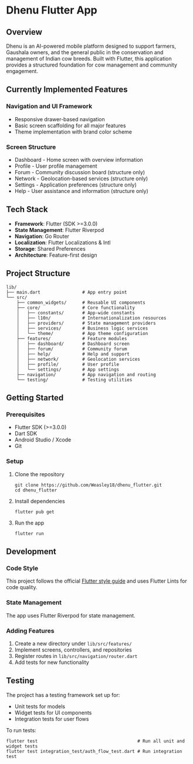 # Dhenu Flutter App

## Overview

Dhenu is an AI-powered mobile platform designed to support farmers, Gaushala owners, and the general public in the conservation and management of Indian cow breeds. Built with Flutter, this application provides a structured foundation for cow management and community engagement.

## Currently Implemented Features

### Navigation and UI Framework
- Responsive drawer-based navigation
- Basic screen scaffolding for all major features
- Theme implementation with brand color scheme


### Screen Structure
- Dashboard - Home screen with overview information
- Profile - User profile management
- Forum - Community discussion board (structure only)
- Network - Geolocation-based services (structure only)
- Settings - Application preferences (structure only)
- Help - User assistance and information (structure only)

## Tech Stack

- **Framework**: Flutter (SDK >=3.0.0)
- **State Management**: Flutter Riverpod
- **Navigation**: Go Router
- **Localization**: Flutter Localizations & Intl
- **Storage**: Shared Preferences
- **Architecture**: Feature-first design

## Project Structure

```
lib/
├── main.dart                # App entry point
└── src/
    ├── common_widgets/      # Reusable UI components
    ├── core/                # Core functionality
    │   ├── constants/       # App-wide constants
    │   ├── l10n/            # Internationalization resources
    │   ├── providers/       # State management providers
    │   ├── services/        # Business logic services
    │   └── theme/           # App theme configuration
    ├── features/            # Feature modules
    │   ├── dashboard/       # Dashboard screen
    │   ├── forum/           # Community forum
    │   ├── help/            # Help and support
    │   ├── network/         # Geolocation services
    │   ├── profile/         # User profile
    │   └── settings/        # App settings
    ├── navigation/          # App navigation and routing
    └── testing/             # Testing utilities
```

## Getting Started

### Prerequisites
- Flutter SDK (>=3.0.0)
- Dart SDK
- Android Studio / Xcode
- Git

### Setup
1. Clone the repository
   ```
   git clone https://github.com/Weasley18/dhenu_flutter.git
   cd dhenu_flutter
   ```

2. Install dependencies
   ```
   flutter pub get
   ```

3. Run the app
   ```
   flutter run
   ```

## Development

### Code Style
This project follows the official [Flutter style guide](https://dart.dev/guides/language/effective-dart/style) and uses Flutter Lints for code quality.

### State Management
The app uses Flutter Riverpod for state management.

### Adding Features
1. Create a new directory under `lib/src/features/`
2. Implement screens, controllers, and repositories
3. Register routes in `lib/src/navigation/router.dart`
4. Add tests for new functionality

## Testing

The project has a testing framework set up for:
- Unit tests for models
- Widget tests for UI components
- Integration tests for user flows

To run tests:
```
flutter test                                      # Run all unit and widget tests
flutter test integration_test/auth_flow_test.dart # Run integration test
```

